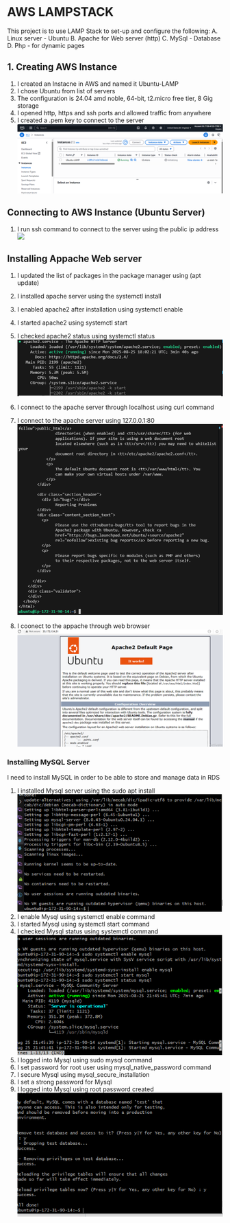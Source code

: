 # AWS LAMPSTACK   
This project is to use LAMP Stack to set-up and configure the following: 
A. Linux server - Ubuntu
B. Apache for  Web server (http)
C. MySql - Database
D. Php - for dynamic pages
## 1. Creating AWS Instance
1. I created an Instacne in AWS and named it Ubuntu-LAMP
2. I chose Ubuntu from list of servers
3. The configuration is 24.04 amd noble, 64-bit, t2.micro free tier, 8 Gig storage
4. I opened http, https and ssh ports and allowed traffic from anywhere
5. I created a .pem key to connect to the server 
![alt text](aws_instance.PNG)    
## Connecting to AWS Instance (Ubuntu Server)
1. I run ssh command to connect to the server using the public ip address  
![
](instance1.PNG) 

## Installing Appache Web server
1. I updated the list of packages in the package manager using (apt update)

2. I installed apache server using the systemctl install 
3. I enabled apache2 after installation using systemctl enable
4. I started apache2 using systemctl start
5. I checked apache2 status using systemctl status  
![alt text](apache2.PNG)  
6. I connect to the apache server through localhost using curl command
7. I connect to the apache server using 127.0.0.1:80
![alt text](localhost_appache.PNG)  
8. I coonect to the appache through web browser
![alt text](apache_web_page.PNG)   

### Installing MySQL Server
I need to install MySQL in order to be able to store and manage data in RDS
1. I installed Mysql server using the sudo apt install
![alt text](Mysql.PNG)   
2. I enable Mysql using systemctl enable command
3. I started Mysql using systemctl start command
4. I checked Mysql status using systemctl command 
![alt text](mysql_status.PNG)   
5. I logged into Mysql using sudo mysql command
6. I set password for root user using mysql_native_password command
7. I secure Mysql using mysql_secure_installation
8. I set a strong password for Mysql
9. I logged into Mysql using root password created
![alt text](mysql_native_pass.PNG)
